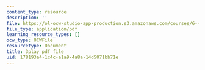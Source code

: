 ```yaml
---
content_type: resource
description: ''
file: https://ol-ocw-studio-app-production.s3.amazonaws.com/courses/6-451-principles-of-digital-communication-ii-spring-2005/178193a41c4ca1a94a8a14d5071bb71e_YegKLHb9TOU.pdf
file_type: application/pdf
learning_resource_types: []
ocw_type: OCWFile
resourcetype: Document
title: 3play pdf file
uid: 178193a4-1c4c-a1a9-4a8a-14d5071bb71e
---
```

